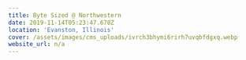 ```yaml
---
title: Byte Sized @ Northwestern
date: 2019-11-14T05:23:47.678Z
location: 'Evanston, Illinois'
cover: /assets/images/cms_uploads/ivrch3bhymi6rirh7uvqbfdgxq.webp
website_url: n/a
---
```


